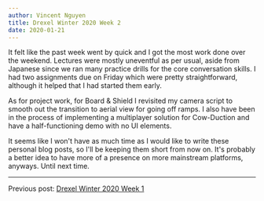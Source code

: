 ```yaml
---
author: Vincent Nguyen
title: Drexel Winter 2020 Week 2
date: 2020-01-21
---
```


It felt like the past week went by quick and I got the most work done over the weekend.
Lectures were mostly uneventful as per usual, aside from Japanese since we ran many practice drills for the core conversation skills.
I had two assignments due on Friday which were pretty straightforward, although it helped that I had started them early.

As for project work, for Board & Shield I revisited my camera script to smooth out the transition to aerial view for going off ramps.
I also have been in the process of implementing a multiplayer solution for Cow-Duction and have a half-functioning demo with no UI elements.

It seems like I won't have as much time as I would like to write these personal blog posts, so I'll be keeping them short from now on.
It's probably a better idea to have more of a presence on more mainstream platforms, anyways.
Until next time.

---

Previous post: [Drexel Winter 2020 Week 1](blog/drexel-winter-2020-week-1.html)